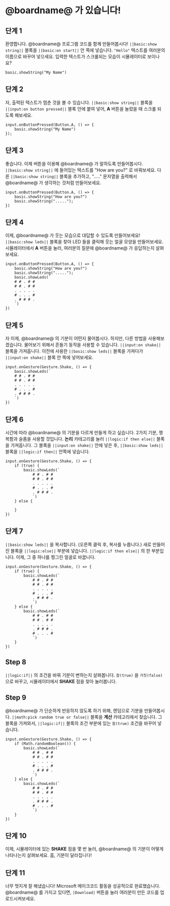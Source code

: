 # @boardname@ 가 있습니다!

## 단계 1

환영합니다. @boardname@ 프로그램 코드를 함께 만들어봅시다! `||basic:show string||` 블록을 `||basic:on start||` 안 쪽에 넣습니다. `"Hello"` 텍스트를 여러분의 이름으로 바꾸어 넣으세요. 입력한 텍스트가 스크롤되는 모습이 시뮬레이터로 보이나요?

```blocks
basic.showString("My Name")
```

## 단계 2

자, 출력된 텍스트가 멈춘 것을 볼 수 있습니다. `||basic:show string||` 블록을 `||input:on button pressed||` 블록 안에 붙여 넣어, **A** 버튼을 눌렀을 때 스크롤 되도록 해보세요.

```block
input.onButtonPressed(Button.A, () => {
    basic.showString("My Name")
});
```

## 단계 3

좋습니다. 이제 버튼을 이용해 @boardname@ 가 말하도록 만들어봅시다. `||basic:show string||` 에 들어있는 텍스트를 "How are you?" 로 바꿔보세요. 다른 `||basic:show string||` 블록을 추가하고, "....." 문자열을 출력해서 @boardname@ 가 생각하는 것처럼 만들어보세요.

```block
input.onButtonPressed(Button.A, () => {
    basic.showString("How are you?")
    basic.showString(".....");
})
```

## 단계 4

이제, @boardname@ 가 웃는 모습으로 대답할 수 있도록 만들어보세요! `||basic:show leds||` 블록을 찾아 LED 들을 클릭해 웃는 얼굴 모양을 만들어보세요. 시뮬레이터에서 **A** 버튼을 눌러, 여러분의 질문에 @boardname@ 가 응답하는지 살펴보세요.

```block
input.onButtonPressed(Button.A, () => {
    basic.showString("How are you?")
    basic.showString(".....");
    basic.showLeds(`
    # # . # #
    # # . # #
    . . . . .
    # . . . #
    . # # # .
    `)
})
```

## 단계 5

자 이제, @boardname@ 의 기분이 어떤지 물어봅시다. 하지만, 다른 방법을 사용해보겠습니다. 물어보기 위해서 흔들기 동작을 사용할 수 있습니다. `||input:on shake||` 블록을 가져옵니다. 이전에 사용한 `||basic:show leds||` 블록을 가져다가 `||input:on shake||` 블록 안 쪽에 넣어보세요.

```block
input.onGesture(Gesture.Shake, () => {
    basic.showLeds(`
    # # . # #
    # # . # #
    . . . . .
    # . . . #
    . # # # .
    `)
})
```

## 단계 6

시간에 따라 @boardname@ 의 기분을 다르게 만들게 하고 싶습니다. 2가지 기분, 행복함과 슬픔을 사용할 것입니다. **논리** 카테고리를 눌러 `||logic:if then else||` 블록을 가져옵니다. 그 블록을 `||input:on shake||` 안에 넣은 후, `||basic:show leds||` 블록을 `||logic:if then||` 안쪽에 넣습니다.

```block
input.onGesture(Gesture.Shake, () => {
    if (true) {
        basic.showLeds(`
            # # . # #
            # # . # #
            . . . . .
            # . . . #
            . # # # .
            `)
    } else {

    }
})
```

## 단계 7

`||basic:show leds||` 을 복사합니다. (오른쪽 클릭 후, 복사를 누릅니다.) 새로 만들어진 블록을 `||logic:else||` 부분에 넣습니다. `||logic:if then else||` 의 한 부분입니다. 이제, 그 중 하나를 찡그린 얼굴로 바꿉니다.

```block
input.onGesture(Gesture.Shake, () => {
    if (true) {
        basic.showLeds(`
            # # . # #
            # # . # #
            . . . . .
            # . . . #
            . # # # .
            `)
    } else {
        basic.showLeds(`
            # # . # #
            # # . # #
            . . . . .
            . # # # .
            # . . . #
            `)
    }
})
```

## Step 8

`||logic:if||` 의 조건을 바꿔 기분이 변하는지 살펴봅니다. `참(true)` 을 `거짓(false)` 으로 바꾸고, 시뮬레이터에서 **SHAKE** 점을 찾아 눌러봅니다.

## Step 9

@boardname@ 가 단순하게 반응하지 않도록 하기 위해, 랜덤으로 기분을 만들어봅시다. `||math:pick random true or false||` 블록을 **계산** 카테고리에서 찾습니다. 그 블록을 가져와서, `||logic:if||` 블록의 조건 부분에 있는 `참(true)` 조건을 바꾸어 넣습니다.

```block
input.onGesture(Gesture.Shake, () => {
    if (Math.randomBoolean()) {
        basic.showLeds(`
            # # . # #
            # # . # #
            . . . . .
            # . . . #
            . # # # .
            `)
    } else {
        basic.showLeds(`
            # # . # #
            # # . # #
            . . . . .
            . # # # .
            # . . . #
            `)
    }
})
```

## 단계 10

이제, 시뮬레이터에 있는 **SHAKE** 점을 몇 번 눌러, @boardname@ 의 기분이 어떻게 나타나는지 살펴보세요. 흠, 기분이 달라집니다!

## 단계 11

너무 멋지게 잘 해냈습니다! Microsoft 메이크코드 활동을 성공적으로 완료했습니다. @boardname@ 를 가지고 있다면, `|Download|` 버튼을 눌러 여러분이 만든 코드를 업로드시켜보세요.